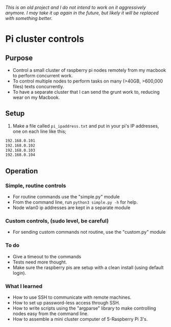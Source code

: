 _This is an old project and I do not intend to work on it aggressively anymore.
I may take it up again in the future, but likely it will be replaced with something better._

# Pi cluster controls

## Purpose
* Control a small cluster of raspberry pi nodes remotely from my macbook to perform concurrent work.
* To control multiple nodes to perform tasks on many (>40GB, >600,000 files) texts concurrently.
* To have a separate cluster that I can send the grunt work to, reducing wear on my Macbook.

## Setup
1. Make a file called `pi_ipaddress.txt` and put in your pi's IP addresses, one on each line like this;  
```bash
192.168.0.101
192.168.0.102
192.168.0.103
192.168.0.104
```

## Operation
### Simple, routine controls
* For routine commands use the "simple.py" module
* From the command line, run `python3 simple.py -h` for help.
* Node wlan0 ip addresses are kept in a separate module 

### Custom controls, (sudo level, be careful)
* For sending custom commands not routine, use the "custom.py" module

### To do
* Give a timeout to the commands
* Tests need more thought.
* Make sure the raspberry pis are setup with a clean install (using default login).

### What I learned
* How to use SSH to communicate with remote machines.
* How to set up password-less access through SSH.
* How to write scripts using the "argparse" library to make controlling nodes easy from the command line.
* How to assemble a mini cluster computer of 5-Raspberry Pi 3's.
